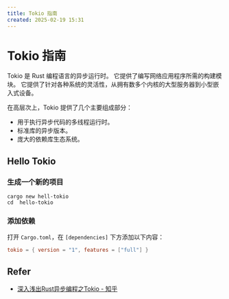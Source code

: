 ```yaml
---
title: Tokio 指南
created: 2025-02-19 15:31
---
```



<!-- markdownlint-disable MD025 -->

# Tokio 指南

Tokio 是 Rust 编程语言的异步运行时。 它提供了编写网络应用程序所需的构建模块。 它提供了针对各种系统的灵活性，从拥有数多个内核的大型服务器到小型嵌入式设备。

在高层次上，Tokio 提供了几个主要组成部分：

- 用于执行异步代码的多线程运行时。
- 标准库的异步版本。
- 庞大的依赖库生态系统。

## Hello Tokio

### 生成一个新的项目

```shell
cargo new hell-tokio
cd  hello-tokio
```

### 添加依赖

打开 `Cargo.toml`，在 `[dependencies]` 下方添加以下内容：

```toml
tokio = { version = "1", features = ["full"] }
```

## Refer

- [深入浅出Rust异步编程之Tokio - 知乎](https://zhuanlan.zhihu.com/p/107820568)
